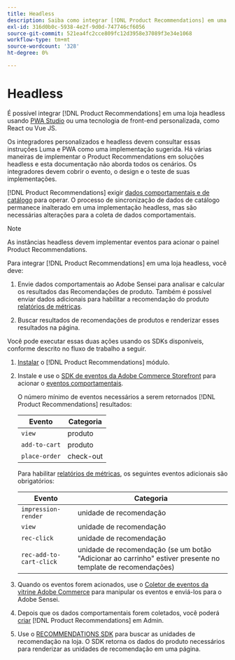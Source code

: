 ```yaml
---
title: Headless
description: Saiba como integrar [!DNL Product Recommendations] em uma loja headless.
exl-id: 316d0b0c-5938-4e2f-9d0d-747746cf6056
source-git-commit: 521ea4fc2cce809fc12d3958e37089f3e34e1068
workflow-type: tm+mt
source-wordcount: '328'
ht-degree: 0%

---
```


# Headless

É possível integrar [!DNL Product Recommendations] em uma loja headless usando [PWA Studio](https://developer.adobe.com/commerce/pwa-studio/) ou uma tecnologia de front-end personalizada, como React ou Vue JS.

Os integradores personalizados e headless devem consultar essas instruções Luma e PWA como uma implementação sugerida. Há várias maneiras de implementar o Product Recommendations em soluções headless e esta documentação não aborda todos os cenários. Os integradores devem cobrir o evento, o design e o teste de suas implementações.

[!DNL Product Recommendations] exigir [dados comportamentais e de catálogo](https://experienceleague.adobe.com/docs/commerce-merchant-services/product-recommendations/developer/development-overview.html) para operar. O processo de sincronização de dados de catálogo permanece inalterado em uma implementação headless, mas são necessárias alterações para a coleta de dados comportamentais.

>[!NOTE]
>
>As instâncias headless devem implementar eventos para acionar o painel Product Recommendations.

Para integrar [!DNL Product Recommendations] em uma loja headless, você deve:

1. Envie dados comportamentais ao Adobe Sensei para analisar e calcular os resultados das Recomendações de produto. Também é possível enviar dados adicionais para habilitar a recomendação do produto [relatórios de métricas](workspace.md).

1. Buscar resultados de recomendações de produtos e renderizar esses resultados na página.

Você pode executar essas duas ações usando os SDKs disponíveis, conforme descrito no fluxo de trabalho a seguir.

1. [Instalar](install-configure.md) o [!DNL Product Recommendations] módulo.

1. Instale e use o [SDK de eventos da Adobe Commerce Storefront](https://developer.adobe.com/commerce/services/shared-services/storefront-events/sdk/) para acionar o [eventos comportamentais](https://experienceleague.adobe.com/docs/commerce-merchant-services/product-recommendations/developer/events.html).

   O número mínimo de eventos necessários a serem retornados [!DNL Product Recommendations] resultados:

   | Evento | Categoria |
   |--- | ---|
   | `view` | produto |
   | `add-to-cart` | produto |
   | `place-order` | check-out |

   Para habilitar [relatórios de métricas](workspace.md), os seguintes eventos adicionais são obrigatórios:

   | Evento | Categoria |
   |--- | ---|
   | `impression-render` | unidade de recomendação |
   | `view` | unidade de recomendação |
   | `rec-click` | unidade de recomendação |
   | `rec-add-to-cart-click` | unidade de recomendação (se um botão &quot;Adicionar ao carrinho&quot; estiver presente no template de recomendações) |

1. Quando os eventos forem acionados, use o [Coletor de eventos da vitrine Adobe Commerce](https://developer.adobe.com/commerce/services/shared-services/storefront-events/collector/) para manipular os eventos e enviá-los para o Adobe Sensei.

1. Depois que os dados comportamentais forem coletados, você poderá [criar](create.md) [!DNL Product Recommendations] em Admin.

1. Use o [RECOMMENDATIONS SDK](https://developer.adobe.com/commerce/services/product-recommendations/) para buscar as unidades de recomendação na loja. O SDK retorna os dados do produto necessários para renderizar as unidades de recomendação em uma página.
